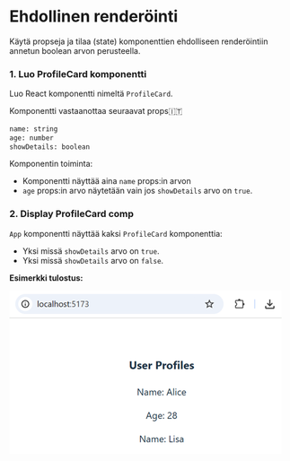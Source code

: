 
# Ehdollinen renderöinti
Käytä propseja ja tilaa (state) komponenttien ehdolliseen renderöintiin annetun boolean arvon perusteella.

### 1. Luo ProfileCard komponentti
Luo React komponentti nimeltä `ProfileCard`.

Komponentti vastaanottaa seuraavat props:it:
```
name: string
age: number
showDetails: boolean
```
Komponentin toiminta:
- Komponentti näyttää aina `name` props:in arvon
- `age` props:in arvo näytetään vain jos `showDetails` arvo on `true`.

### 2. Display ProfileCard comp
`App` komponentti näyttää kaksi `ProfileCard` komponenttia:
- Yksi missä `showDetails` arvo on `true`.
- Yksi missä `showDetails` arvo on `false`.

**Esimerkki tulostus:**

![Conditional render](./src/assets/conditional_render.png)
